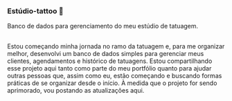 ### Estúdio-tattoo :bug:
Banco de dados para gerenciamento do meu estúdio de tatuagem.
##
Estou começando minha jornada no ramo da tatuagem e, para me organizar melhor, desenvolvi um banco de dados simples para gerenciar meus clientes, agendamentos e histórico de tatuagens. Estou compartilhando esse projeto aqui tanto como parte do meu portfólio quanto para ajudar outras pessoas que, assim como eu, estão começando e buscando formas práticas de se organizar desde o início.
À medida que o projeto for sendo aprimorado, vou postando as atualizações aqui.

